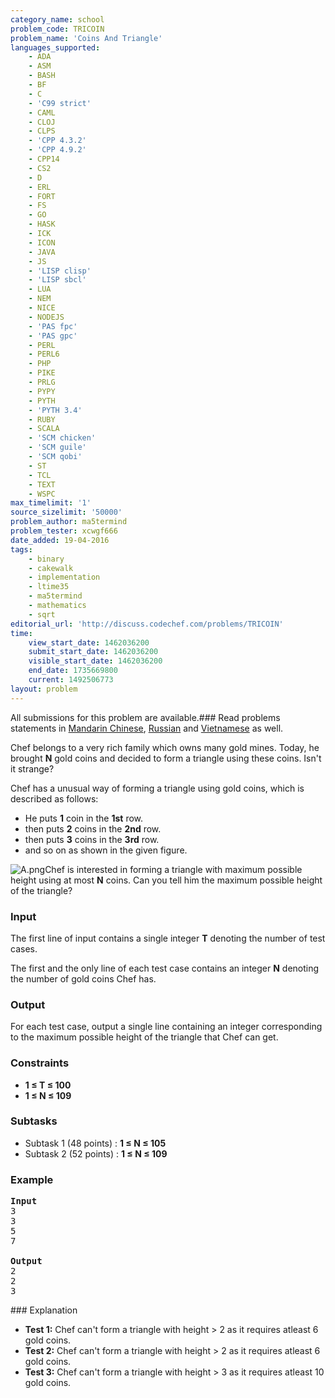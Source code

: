 ```yaml
---
category_name: school
problem_code: TRICOIN
problem_name: 'Coins And Triangle'
languages_supported:
    - ADA
    - ASM
    - BASH
    - BF
    - C
    - 'C99 strict'
    - CAML
    - CLOJ
    - CLPS
    - 'CPP 4.3.2'
    - 'CPP 4.9.2'
    - CPP14
    - CS2
    - D
    - ERL
    - FORT
    - FS
    - GO
    - HASK
    - ICK
    - ICON
    - JAVA
    - JS
    - 'LISP clisp'
    - 'LISP sbcl'
    - LUA
    - NEM
    - NICE
    - NODEJS
    - 'PAS fpc'
    - 'PAS gpc'
    - PERL
    - PERL6
    - PHP
    - PIKE
    - PRLG
    - PYPY
    - PYTH
    - 'PYTH 3.4'
    - RUBY
    - SCALA
    - 'SCM chicken'
    - 'SCM guile'
    - 'SCM qobi'
    - ST
    - TCL
    - TEXT
    - WSPC
max_timelimit: '1'
source_sizelimit: '50000'
problem_author: ma5termind
problem_tester: xcwgf666
date_added: 19-04-2016
tags:
    - binary
    - cakewalk
    - implementation
    - ltime35
    - ma5termind
    - mathematics
    - sqrt
editorial_url: 'http://discuss.codechef.com/problems/TRICOIN'
time:
    view_start_date: 1462036200
    submit_start_date: 1462036200
    visible_start_date: 1462036200
    end_date: 1735669800
    current: 1492506773
layout: problem
---
```

All submissions for this problem are available.###  Read problems statements in [Mandarin Chinese](http://www.codechef.com/download/translated/LTIME35/mandarin/TRICOIN.pdf), [Russian](http://www.codechef.com/download/translated/LTIME35/russian/TRICOIN.pdf) and [Vietnamese](http://www.codechef.com/download/translated/LTIME35/vietnamese/TRICOIN.pdf) as well.

Chef belongs to a very rich family which owns many gold mines. Today, he brought **N** gold coins and decided to form a triangle using these coins. Isn't it strange?

Chef has a unusual way of forming a triangle using gold coins, which is described as follows:

- He puts **1** coin in the **1st** row.
- then puts **2** coins in the **2nd** row.
- then puts **3** coins in the **3rd** row.
- and so on as shown in the given figure.

![](https://s3.amazonaws.com/hr-challenge-images/15909/1461147954-8b9f4b7d27-A.png "A.png")Chef is interested in forming a triangle with maximum possible height using at most **N** coins. Can you tell him the maximum possible height of the triangle?

### Input

The first line of input contains a single integer **T** denoting the number of test cases.

The first and the only line of each test case contains an integer **N** denoting the number of gold coins Chef has.

### Output

For each test case, output a single line containing an integer corresponding to the maximum possible height of the triangle that Chef can get.

### Constraints

- **1 ≤ T ≤ 100**
- **1 ≤ N ≤ 109**

### Subtasks

- Subtask 1 (48 points) : **1 ≤ N ≤ 105**
- Subtask 2 (52 points) : **1 ≤ N ≤ 109**

### Example

<pre>
<b>Input</b>
<tt>3
3
5
7</tt>

<b>Output</b>
<tt>2
2
3</tt>
</pre>### Explanation

- **Test 1:** Chef can't form a triangle with height > 2 as it requires atleast 6 gold coins.
- **Test 2:** Chef can't form a triangle with height > 2 as it requires atleast 6 gold coins.
- **Test 3:** Chef can't form a triangle with height > 3 as it requires atleast 10 gold coins.

